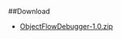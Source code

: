 ##Download


- [ObjectFlowDebugger-1.0.zip](%assets_url%/download/objectflow/ObjectFlowDebugger-1.0.zip)
